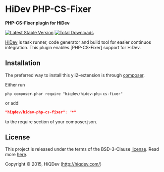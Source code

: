 HiDev PHP-CS-Fixer
==================

**PHP-CS-Fixer plugin for HiDev**

[![Latest Stable Version](https://poser.pugx.org/hiqdev/hidev-php-cs-fixer/v/stable)](//packagist.org/packages/hiqdev/hidev-php-cs-fixer)
[![Total Downloads](https://poser.pugx.org/hiqdev/hidev-php-cs-fixer/downloads)](//packagist.org/packages/hiqdev/hidev-php-cs-fixer)

[HiDev](https://github.com/hiqdev/hidev) is task runner, code generator and build tool for easier continuos integration.
This plugin enables [PHP-CS-Fixer] support for HiDev.

## Installation

The preferred way to install this yii2-extension is through [composer](http://getcomposer.org/download/).

Either run

```
php composer.phar require "hiqdev/hidev-php-cs-fixer"
```

or add

```json
"hiqdev/hidev-php-cs-fixer": "*"
```

to the require section of your composer.json.

## License

This project is released under the terms of the BSD-3-Clause [license](https://github.com/hiqdev/hidev-php-cs-fixer/blob/master/LICENSE).
Read more [here](http://choosealicense.com/licenses/bsd-3-clause).

Copyright © 2015, HiQDev (http://hiqdev.com/)

